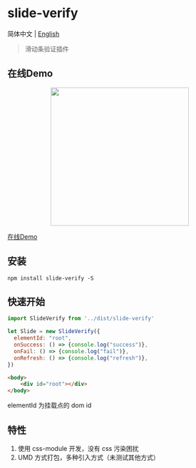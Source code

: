 # slide-verify

简体中文 | [English](./README-EN.md)

> 滑动条验证插件

## 在线Demo

<p align="center">
  <a href="https://blog.duandiwang.com/slide-verify/">
    <img width="310" src="http://pvlp7z12t.bkt.clouddn.com/slide-verify-exmaple-01.png">
  </a>
</p>

[在线Demo](https://blog.duandiwang.com/slide-verify/)

## 安装
```shell
npm install slide-verify -S
```

## 快速开始
```js
import SlideVerify from '../dist/slide-verify'

let Slide = new SlideVerify({
  elementId: "root",
  onSuccess: () => {console.log("success")},
  onFail: () => {console.log("fail")},
  onRefresh: () => {console.log("refresh")},
})
```
```html
<body>
    <div id="root"></div>
</body>
```
elementId 为挂载点的 dom id

## 特性

1. 使用 css-module 开发，没有 css 污染困扰 
2. UMD 方式打包，多种引入方式（未测试其他方式）



